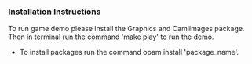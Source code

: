 ### Installation Instructions 

To run game demo please install the Graphics and CamlImages package. Then
in terminal run the command 'make play' to run the demo.
* To install packages run the command opam install 'package_name'. 